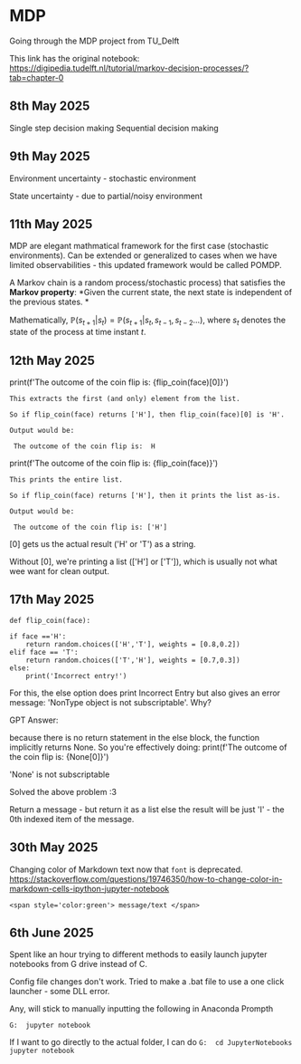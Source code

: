# MDP
Going through the MDP project from TU_Delft



This link has the original notebook: https://digipedia.tudelft.nl/tutorial/markov-decision-processes/?tab=chapter-0

## 8th May 2025 
Single step decision making 
Sequential decision making

## 9th May 2025
Environment uncertainty  - stochastic environment

State uncertainty - due to partial/noisy environment

## 11th May 2025

MDP are elegant mathmatical framework for the first case (stochastic environments). Can be extended or generalized to cases when we have limited observabilities - this updated framework would be called POMDP.

A Markov chain is a random process/stochastic process) that satisfies the **Markov property**: *Given the current state, the next state is independent of the previous states. *

Mathematically, $\mathbb{P}(s_{t+1} | s_{t}) = \mathbb{P}(s_{t+1} | s_{t}, s_{t-1}, s_{t-2} \ldots)$, where $s_t$ denotes the state of the process at time instant $t$.


## 12th May 2025 

print(f'The outcome of the coin flip is: {flip_coin(face)[0]}')

    This extracts the first (and only) element from the list.

    So if flip_coin(face) returns ['H'], then flip_coin(face)[0] is 'H'.

    Output would be:   
    
  ` The outcome of the coin flip is:  H`

print(f'The outcome of the coin flip is: {flip_coin(face)}')

    This prints the entire list.

    So if flip_coin(face) returns ['H'], then it prints the list as-is.

    Output would be:

   ` The outcome of the coin flip is: ['H']`


   [0] gets us the actual result ('H' or 'T') as a string.

 Without [0], we're printing a list (['H'] or ['T']), which is usually not what wee want for clean output.



## 17th May 2025


    def flip_coin(face):
    
    if face =='H': 
        return random.choices(['H','T'], weights = [0.8,0.2])
    elif face == 'T':
        return random.choices(['T','H'], weights = [0.7,0.3])
    else: 
        print('Incorrect entry!')


For this, the else option does print Incorrect Entry but also gives an error message: 'NonType object is not subscriptable'.  Why? 


GPT Answer: 

because there is no return statement in the else block, the function implicitly returns None.
So you're effectively doing:
print(f'The outcome of the coin flip is: {None[0]}')

'None' is not subscriptable 


Solved the above problem :3 

Return a message - but return it as a list else the result will be just 'I'  - the 0th indexed item of the message. 




## 30th May 2025

Changing color of Markdown text now that `font` is deprecated.  https://stackoverflow.com/questions/19746350/how-to-change-color-in-markdown-cells-ipython-jupyter-notebook

```<span style='color:green'> message/text </span>```

## 6th June 2025 
Spent like an hour trying to different methods to easily launch jupyter notebooks from G drive instead of C.   

Config file changes don't work.  Tried to make a .bat file to use a one click launcher - some DLL error. 

Any, will stick to manually inputting the following in Anaconda Prompth 

`G: 
jupyter notebook`


If I want to go directly to the actual folder, I can do 
`G: 
cd JupyterNotebooks
jupyter notebook`


##
